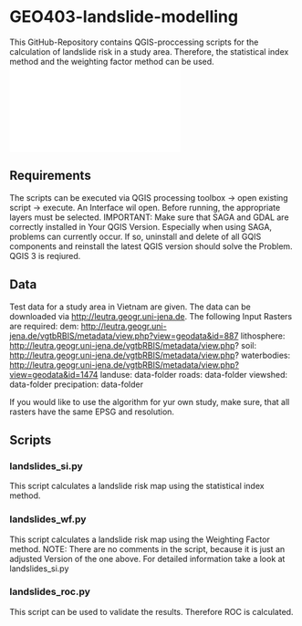 # GEO403-landslide-modelling
This GitHub-Repository contains QGIS-proccessing scripts for the calculation of landslide risk in a study area. 
Therefore, the statistical index method and the weighting factor method can be used. 
![Flow chart](flow_chart.pgn)


## Requirements
The scripts can be executed via QGIS processing toolbox -> open existing script -> execute.
An Interface wil open.
Before running, the appropriate layers must be selected. 
IMPORTANT: Make sure that SAGA and GDAL are correctly installed in Your QGIS Version. Especially when using SAGA, problems can currently occur.
If so, uninstall and delete of all GQIS components and reinstall the latest QGIS version should solve the Problem. QGIS 3 is reqiured.

## Data 
Test data for a study area in Vietnam are given.
The data can be downloaded via http://leutra.geogr.uni-jena.de. The following Input Rasters are required:
dem: http://leutra.geogr.uni-jena.de/vgtbRBIS/metadata/view.php?view=geodata&id=887
lithosphere: http://leutra.geogr.uni-jena.de/vgtbRBIS/metadata/view.php?
soil: http://leutra.geogr.uni-jena.de/vgtbRBIS/metadata/view.php?
waterbodies: http://leutra.geogr.uni-jena.de/vgtbRBIS/metadata/view.php?view=geodata&id=1474
landuse: data-folder
roads: data-folder
viewshed: data-folder
precipation: data-folder

If you would like to use the algorithm for yur own study, make sure, that all rasters have the same EPSG and resolution. 

## Scripts

### landslides_si.py
This script calculates a landslide risk map using the statistical index method.

### landslides_wf.py
This script calculates a landslide risk map using the Weighting Factor method.
NOTE: There are no comments in the script, because it is just an adjusted Version of the one above. 
For detailed information take a look at landslides_si.py

### landslides_roc.py
This script can be used to validate the results. Therefore ROC is calculated. 
